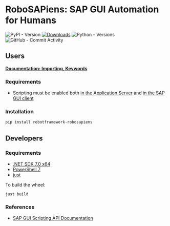 # RoboSAPiens: SAP GUI Automation for Humans
![PyPI - Version](https://img.shields.io/pypi/v/robotframework-robosapiens)
[![Downloads](https://static.pepy.tech/badge/robotframework-robosapiens)](https://pepy.tech/project/robotframework-robosapiens)
![Python - Versions](https://img.shields.io/pypi/pyversions/robotframework-robosapiens)
![GitHub - Commit Activity](https://img.shields.io/github/commit-activity/m/imbus/robotframework-robosapiens)

## Users

**[Documentation: Importing, Keywords](https://imbus.github.io/robotframework-robosapiens/)**

### Requirements

- Scripting must be enabled both [in the Application Server](https://help.sap.com/saphelp_aii710/helpdata/en/ba/b8710932b8c64a9e8acf5b6f65e740/content.htm?no_cache=true) and [in the SAP GUI client](https://help.sap.com/docs/sap_gui_for_windows/63bd20104af84112973ad59590645513/7ddb7c9c4a4c43219a65eee4ca8db001.html?version=760.01&locale=en-US)


### Installation

```powershell
pip install robotframework-robosapiens
```


## Developers

### Requirements

- [.NET SDK 7.0 x64](https://dotnet.microsoft.com/en-us/download/dotnet/7.0)
- [PowerShell 7](https://github.com/PowerShell/PowerShell)
- [just](https://github.com/casey/just/)

To build the wheel:

```
just build
```

### References

- [SAP GUI Scripting API Documentation](https://help.sap.com/docs/sap_gui_for_windows/b47d018c3b9b45e897faf66a6c0885a8/babdf65f4d0a4bd8b40f5ff132cb12fa.html?locale=en-US)
